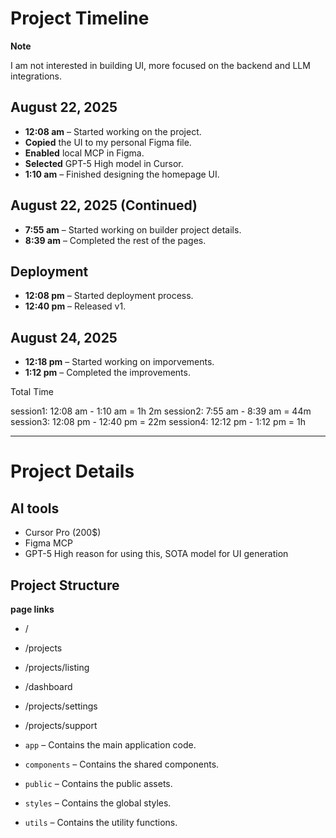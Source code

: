 # Project Timeline

**Note**

I am not interested in building UI, more focused on the backend and LLM integrations.


## August 22, 2025

- **12:08 am** – Started working on the project.
- **Copied** the UI to my personal Figma file.
- **Enabled** local MCP in Figma.
- **Selected** GPT-5 High model in Cursor.
- **1:10 am** – Finished designing the homepage UI.

## August 22, 2025 (Continued)

- **7:55 am** – Started working on builder project details.
- **8:39 am** – Completed the rest of the pages.

## Deployment

- **12:08 pm** – Started deployment process.
- **12:40 pm** – Released v1.

## August 24, 2025

- **12:18 pm** – Started working on imporvements.
- **1:12 pm** – Completed the improvements.

Total Time

session1: 12:08 am - 1:10 am = 1h 2m
session2: 7:55 am - 8:39 am = 44m
session3: 12:08 pm - 12:40 pm = 22m
session4: 12:12 pm - 1:12 pm = 1h


---
# Project Details

## AI tools
- Cursor Pro (200$)
- Figma  MCP
- GPT-5 High 
    reason for using this, SOTA model for UI generation


## Project Structure

**page links**
- /
- /projects
- /projects/listing
- /dashboard
- /projects/settings
- /projects/support


- `app` – Contains the main application code.
- `components` – Contains the shared components.
- `public` – Contains the public assets.
- `styles` – Contains the global styles.
- `utils` – Contains the utility functions.



